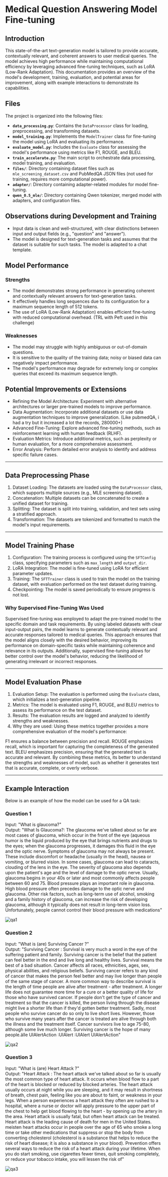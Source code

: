 # Medical Question Answering Model Fine-tuning

## Introduction
This state-of-the-art text-generation model is tailored to provide accurate, contextually relevant, and coherent answers to user medical queries. The model achieves high performance while maintaining computational efficiency by leveraging advanced fine-tuning techniques, such as LoRA (Low-Rank Adaptation). This documentation provides an overview of the model's development, training, evaluation, and potential areas for improvement, along with example interactions to demonstrate its capabilities.

## Files
The project is organized into the following files:

- **`data_processing.py`**: Contains the `DataProcessor` class for loading, preprocessing, and transforming datasets.
- **`model_training.py`**: Implements the `ModelTrainer` class for fine-tuning the model using LoRA and evaluating its performance.
- **`evaluate_model.py`**: Includes the `Evaluate` class for assessing the model's performance using metrics like F1, ROUGE, and BLEU.
- **`train_accelerate.py`**: The main script to orchestrate data processing, model training, and evaluation.
- **`files/`**: Directory containing dataset files such as `mle_screening_dataset.csv` and PubMedQA JSON files (not used for training, requires more computational power).
- **`adapter/`**: Directory containing adapter-related modules for model fine-tuning.
- **`qwen_0.5_mle/`**: Directory containing Qwen tokenizer, merged model with adapters, and configuration files.


## Observations during Development and Training
- Input data is clean and well-structured, with clear distinctions between input and output fields (e.g., "question" and "answer").
- The model is designed for text-generation tasks and assumes that the dataset is suitable for such tasks. The model is adapted to a chat template.

## Model Performance
### Strengths
- The model demonstrates strong performance in generating coherent and contextually relevant answers for text-generation tasks.
- It effectively handles long sequences due to its configuration for a maximum sequence length of 512 tokens.
- The use of LoRA (Low-Rank Adaptation) enables efficient fine-tuning with reduced computational overhead. (TRL with Peft used in this challenge)

### Weaknesses
- The model may struggle with highly ambiguous or out-of-domain questions.
- It is sensitive to the quality of the training data; noisy or biased data can negatively impact performance.
- The model's performance may degrade for extremely long or complex queries that exceed its maximum sequence length.

## Potential Improvements or Extensions
- Refining the Model Architecture: Experiment with alternative architectures or larger pre-trained models to improve performance.
- Data Augmentation: Incorporate additional datasets or use data augmentation techniques to improve generalization. (Like pubmedQA, i had a try but it increased a lot the records, 280000+)
- Advanced Fine-Tuning: Explore advanced fine-tuning methods, such as reinforcement learning with human feedback (RLHF).
- Evaluation Metrics: Introduce additional metrics, such as perplexity or human evaluation, for a more comprehensive assessment.
- Error Analysis: Perform detailed error analysis to identify and address specific failure cases.

---

## Data Preprocessing Phase
1. Dataset Loading: The datasets are loaded using the `DataProcessor` class, which supports multiple sources (e.g., MLE screening dataset).
2. Concatenation: Multiple datasets can be concatenated to create a unified dataset for training.
3. Splitting: The dataset is split into training, validation, and test sets using a stratified approach.
4. Transformation: The datasets are tokenized and formatted to match the model's input requirements.

---

## Model Training Phase
1. Configuration: The training process is configured using the `SFTConfig` class, specifying parameters such as `max_length` and `output_dir`.
2. LoRA Integration: The model is fine-tuned using LoRA for efficient parameter updates.
3. Training: The `SFTTrainer` class is used to train the model on the training dataset, with evaluation performed on the test dataset during training.
4. Checkpointing: The model is saved periodically to ensure progress is not lost.

### Why Supervised Fine-Tuning Was Used
Supervised fine-tuning was employed to adapt the pre-trained model to the specific domain and task requirements. By using labeled datasets with clear input-output pairs, the model learns to generate contextually relevant and accurate responses tailored to medical queries. This approach ensures that the model aligns closely with the desired behavior, improving its performance on domain-specific tasks while maintaining coherence and relevance in its outputs. Additionally, supervised fine-tuning allows for better control over the model's behavior, reducing the likelihood of generating irrelevant or incorrect responses.


---

## Model Evaluation Phase
1. Evaluation Setup: The evaluation is performed using the `Evaluate` class, which initializes a text-generation pipeline.
2. Metrics: The model is evaluated using F1, ROUGE, and BLEU metrics to assess its performance on the test dataset. 
3. Results: The evaluation results are logged and analyzed to identify strengths and weaknesses.
4. Why they are used: Using these metrics together provides a more comprehensive evaluation of the model's performance:

F1 ensures a balance between precision and recall.
ROUGE emphasizes recall, which is important for capturing the completeness of the generated text.
BLEU emphasizes precision, ensuring that the generated text is accurate and relevant.
By combining these metrics, its better to understand the strengths and weaknesses of model, such as whether it generates text that is accurate, complete, or overly verbose.

---

## Example Interaction
Below is an example of how the model can be used for a QA task:

### Question 1
Input: "What is glaucoma?"  
Output: "What Is Glaucoma?: The glaucoma we've talked about so far are most cases of glaucoma, which occur in the front of the eye (aqueous
humor is the liquid produced by the eye that brings nutrients and drugs to the eyes; when the glaucoma progresses, it damages this
fluid in the eye and the optic nerve. Symptoms of glaucoma may not always be present. These include discomfort or headache (usually
in the head), nausea or vomiting, or blurred vision. In some cases, glaucoma can lead to cataracts, clouding of the lens in the eye.
The severity of glaucoma also depends upon the patient's age and the level of damage to the optic nerve. Usually, glaucoma begins in
your 40s or later and most commonly affects people between 60 and 75. Blood pressure plays an important role in glaucoma. High blood
pressure often precedes damage to the optic nerve and glaucoma. Other risk factors, such as long-term use of alcohol, smoking and a
family history of glaucoma, can increase the risk of developing glaucoma, although it typically does not result in long-term vision
loss. Unfortunately, people cannot control their blood pressure with medications"

![qa1](imgs/image.png)

### Question 2
Input: "What is (are) Surviving Cancer ?"  
Output: "Surviving Cancer : Survival is very much a word in the eye of the suffering patient and family. Surviving cancer is the belief that
the patient can feel better in the end and live long and healthy lives. Survival means the best of a bad situation. Cancer affects
all races, ethnicities, ages, sex, physical abilities, and religious beliefs. Surviving cancer refers to any kind of cancer that
makes the person feel better and may live longer than people of the same stage of cancer. A more common way to describe survival is
the length of time people are alive after treatment - after treatment. A longer life does not guarantee more time for a cure or a
better quality of life for those who have survived cancer. If people don't get the type of cancer and treatment so that the cancer is
killed, the person living through the disease might live a shorter life than if they'd gotten better treatment. Sadly, most people
who survive cancer do so only to live short lives. However, those who survive many years after the cancer is treated are alive
through both the illness and the treatment itself. Cancer survivors live to age 75-80, although some live much longer. Surviving
cancer is the hope of many people.älle
UIAlertAction
:UIAlert
:UIAlert
UIAlertAction"

![qa2](imgs/image-1.png)

### Question 3
Input: "What is (are) Heart Attack ?"  
Output: "Heart Attack : The heart attack we've talked about so far is usually the most common type of heart attack. It occurs when blood flow
to a part of the heart is blocked or reduced by blocked arteries. The heart attack usually occurs at night while you are sleeping,
and it may result in shortness of breath, chest pain, feeling like you are about to faint, or weakness in your legs. When a person
experiences a heart attack they often are rushed to a hospital, where a nurse or doctor will apply pressure to the upper part of the
chest to help get blood flowing to the heart - by opening up the artery in the area. Heart attack is usually fatal, but often heart
attack can be treated. Heart attack is the leading cause of death for men in the United States. meisten heart attacks occur in people
over the age of 65 who smoke a long time or take other medications that suppress or stop the body from converting cholesterol
(cholesterol is a substance that helps to reduce the risk of heart disease; it is also a substance in your blood). Prevention offers
several ways to reduce the risk of a heart attack during your lifetime. When you do start smoking, use cigarettes fewer times, quit
smoking completely, or reduce your tobacco intake, you will lessen the risk of"

![qa3](imgs/image-2.png)
